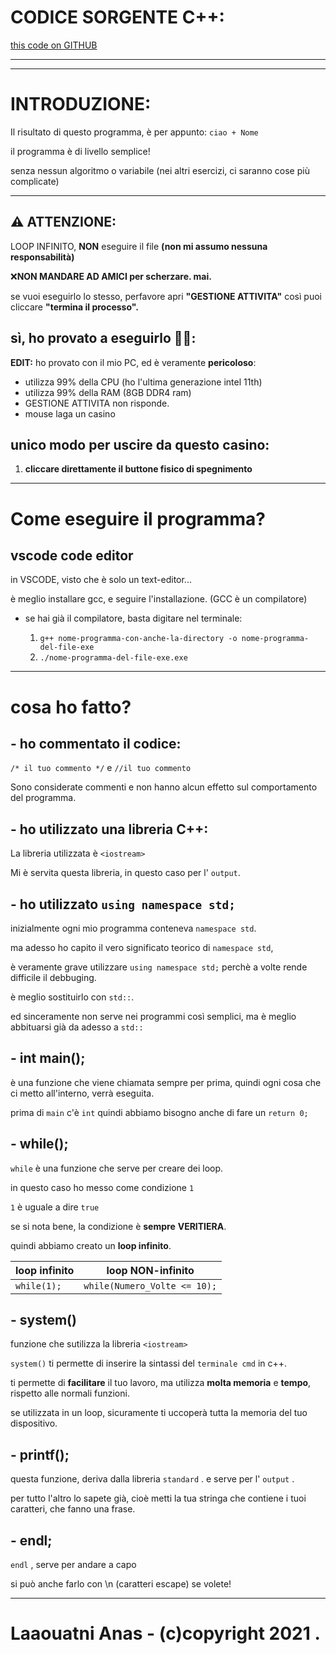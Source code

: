 # CODICE SORGENTE C++: 

[this code on GITHUB](https://github.com/Laaouatni/myCode/blob/main/c%2B%2B/Esercizi-Base%20%5Blaaouatni%5D/ciao-nome-laaouatni/laa0_ciao-Nome.cpp)

----------------------------------------------------------------



----------------------------------------------------------------
# INTRODUZIONE:

Il risultato di questo programma, è per appunto: `ciao + Nome`

il programma è di livello semplice!

senza nessun algoritmo o variabile (nei altri esercizi, ci saranno cose più complicate)

----------------------------------------------------------------

## ⚠ ATTENZIONE:

LOOP INFINITO, **NON** eseguire il file **(non mi assumo nessuna responsabilità)**

❌**NON MANDARE AD AMICI per scherzare. mai.**

se vuoi eseguirlo lo stesso, perfavore apri **"GESTIONE ATTIVITA"** così puoi cliccare **"termina il processo".**

## sì, ho provato a eseguirlo 🤦‍♂️:

**EDIT:** ho provato con il mio PC, ed è veramente **pericoloso**: 
- utilizza 99% della CPU (ho l'ultima generazione intel 11th)
- utilizza 99% della RAM (8GB DDR4 ram)
- GESTIONE ATTIVITA non risponde.
- mouse laga un casino

## unico modo per uscire da questo casino: 
1. **cliccare direttamente il buttone fisico di spegnimento**

----------------------------------------------------------------
# Come eseguire il programma?
 
## vscode code editor

in VSCODE, visto che è solo un text-editor... 

è meglio installare gcc, e seguire l'installazione. (GCC è un compilatore)

- se hai già il compilatore, basta digitare nel terminale:

    1. `g++ nome-programma-con-anche-la-directory -o nome-programma-del-file-exe`
    2. `./nome-programma-del-file-exe.exe`

----------------------------------------------------------------

# cosa ho fatto?

## - ho commentato il codice:

`/* il tuo commento */` e `//il tuo commento`

Sono considerate commenti e non hanno alcun effetto sul comportamento del programma.


## - ho utilizzato una libreria C++:

La libreria utilizzata è `<iostream>`

Mi è servita questa libreria, in questo caso per l' `output`.


## - ho utilizzato `using namespace std;`

inizialmente ogni mio programma conteneva `namespace std`.

ma adesso ho capito il vero significato teorico di `namespace std`, 

è veramente grave utilizzare `using namespace std;` perchè a volte rende difficile il debbuging. 

è meglio sostituirlo con `std::`. 

ed sinceramente non serve nei programmi così semplici, ma è meglio abbituarsi già da adesso a `std::` 


## - int main();

è una funzione che viene chiamata sempre per prima, quindi ogni cosa che ci metto all'interno, verrà eseguita.

prima di `main` c'è `int` quindi abbiamo bisogno anche di fare un `return 0;`

## -  while();

`while` è una funzione che serve per creare dei loop. 

in questo caso ho messo come condizione ` 1 ` 

` 1 ` è uguale a dire ` true ` 

se si nota bene, la condizione è **sempre** **VERITIERA**. 

quindi abbiamo creato un **loop infinito**.


loop infinito | loop NON-infinito
------ | ------
`while(1);`   | `while(Numero_Volte <= 10);`

## - system()

funzione che sutilizza la libreria `<iostream>`

`system()` ti permette di inserire la sintassi del `terminale cmd` in c++.

ti permette di **facilitare** il tuo lavoro, ma utilizza **molta memoria** e **tempo**, rispetto alle normali funzioni.

se utilizzata in un loop, sicuramente ti uccoperà tutta la memoria del tuo dispositivo.

## - printf();

questa funzione, deriva dalla libreria `standard` . e serve per l' `output` .

per tutto l'altro lo sapete già, cioè metti la tua stringa che contiene i tuoi caratteri, che fanno una frase.


## - endl;

`endl` , serve per andare a capo

si può anche farlo con \n (caratteri escape) se volete!

----------------------------------------------------------------

# Laaouatni Anas - (c)copyright 2021 .